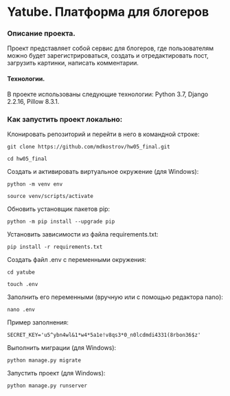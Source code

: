 # Yatube. Платформа для блогеров
### Описание проекта.
Проект представляет собой сервис для блогеров, где пользователям можно будет зарегистрироваться, создать и отредактировать пост, загрузить картинки, написать комментарии.  

#### Технологии.
В проекте использованы следующие технологии:
Python 3.7, Django 2.2.16, Pillow 8.3.1.

### Как запустить проект локально:

Клонировать репозиторий и перейти в него в командной строке:

```
git clone https://github.com/mdkostrov/hw05_final.git
```

```
cd hw05_final
```

Cоздать и активировать виртуальное окружение (для Windows):

```
python -m venv env
```

```
source venv/scripts/activate
```

Обновить установщик пакетов pip:

```
python -m pip install --upgrade pip
```

Установить зависимости из файла requirements.txt:

```
pip install -r requirements.txt
```

Создать файл .env с переменными окружения:

```
cd yatube
```

```
touch .env
```

Заполнить его переменными (вручную или с помощью редактора nano):

```
nano .env
```

Пример заполнения:

```
SECRET_KEY='u5^ybn4wl&1*w4*5a1e!v8qs3*0_n0lcdmdi4331(8rbon36$z'
```

Выполнить миграции (для Windows):

```
python manage.py migrate
```

Запустить проект (для Windows):

```
python manage.py runserver
```
